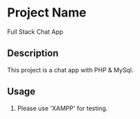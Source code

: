 # Project Name
Full Stack Chat App

## Description
This project is a chat app with PHP & MySql.

## Usage
1. Please use 'XAMPP' for testing.
